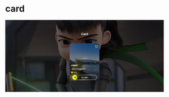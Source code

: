 # card
![card](https://raw.githubusercontent.com/setyabudipratama/component/main/gambar/card13.png)
